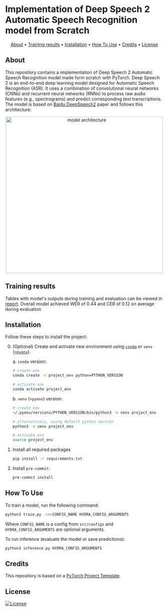 # Implementation of Deep Speech 2 Automatic Speech Recognition model from Scratch

<p align="center">
  <a href="#about">About</a> •
  <a href="training-results">Training results</a> •
  <a href="#installation">Installation</a> •
  <a href="#how-to-use">How To Use</a> •
  <a href="#credits">Credits</a> •
  <a href="#license">License</a>
</p>

## About

This repository contains a implementation of Deep Speech 2 Automatic Speech Recognition model made form scratch with PyTorch. Deep Speech 2 is an end-to-end deep learning model designed for Automatic Speech Recognition (ASR). It uses a combination of convolutional neural networks (CNNs) and recurrent neural networks (RNNs) to process raw audio features (e.g., spectrograms) and predict corresponding text transcriptions. The model is based on [Baidu DeepSpeech2](https://arxiv.org/abs/1512.02595) paper and follows this architecture:

<p align="center">
<img alt="model architecture" src="https://velog.velcdn.com/images/pass120/post/5b167fc2-1d24-4b91-8d91-5baef1b6a541/image.png" width="500"></p>

## Training results

Tables with model's outputs during training and evaluation can be viewed in [report](https://wandb.ai/lirobert2002-sapienza-universit-di-roma/Deep%20Speech%202/reports/Deep-Speech-2-ASR-model-training-process-and-results---VmlldzoxMTA0MzE4Nw). Overall model achieved WER of 0.44 and CER of 0.12 on average during evaluation

## Installation

Follow these steps to install the project:

0. (Optional) Create and activate new environment using [`conda`](https://conda.io/projects/conda/en/latest/user-guide/getting-started.html) or `venv` ([`+pyenv`](https://github.com/pyenv/pyenv)).

   a. `conda` version:

   ```bash
   # create env
   conda create -n project_env python=PYTHON_VERSION

   # activate env
   conda activate project_env
   ```

   b. `venv` (`+pyenv`) version:

   ```bash
   # create env
   ~/.pyenv/versions/PYTHON_VERSION/bin/python3 -m venv project_env

   # alternatively, using default python version
   python3 -m venv project_env

   # activate env
   source project_env
   ```

   
1. Install all required packages

   ```bash
   pip install -r requirements.txt
   ```

2. Install `pre-commit`:
   ```bash
   pre-commit install
   ```

## How To Use

To train a model, run the following command:

```bash
python3 train.py -cn=CONFIG_NAME HYDRA_CONFIG_ARGUMENTS
```

Where `CONFIG_NAME` is a config from `src/configs` and `HYDRA_CONFIG_ARGUMENTS` are optional arguments.

To run inference (evaluate the model or save predictions):

```bash
python3 inference.py HYDRA_CONFIG_ARGUMENTS
```

## Credits

This repository is based on a [PyTorch Project Template](https://github.com/Blinorot/pytorch_project_template).

## License

[![License](https://img.shields.io/badge/license-MIT-blue.svg)](/LICENSE)
